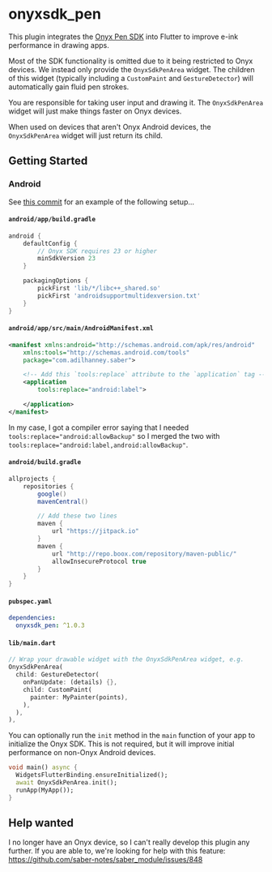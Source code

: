 # onyxsdk_pen

This plugin integrates the
[Onyx Pen SDK](https://github.com/onyx-intl/OnyxAndroidDemo/blob/master/doc/Onyx-Pen-SDK.md)
into Flutter to improve e-ink performance in drawing apps.

Most of the SDK functionality is omitted due to it being restricted to Onyx devices.
We instead only provide the `OnyxSdkPenArea` widget. The children of this widget
(typically including a `CustomPaint` and `GestureDetector`)
will automatically gain fluid pen strokes.

You are responsible for taking user input and drawing it. The
`OnyxSdkPenArea` widget will just make things faster on Onyx devices.

When used on devices that aren't Onyx Android devices, the `OnyxSdkPenArea` widget will
just return its child.

## Getting Started

### Android

See [this commit](https://github.com/saber-notes/saber_module/commit/ff925089969b6fb97385fa40cea6e0dad3b7c6be)
for an example of the following setup...

#### `android/app/build.gradle`

```gradle
android {
    defaultConfig {
        // Onyx SDK requires 23 or higher
        minSdkVersion 23
    }

    packagingOptions {
        pickFirst 'lib/*/libc++_shared.so'
        pickFirst 'androidsupportmultidexversion.txt'
    }
}
```

#### `android/app/src/main/AndroidManifest.xml`

```xml
<manifest xmlns:android="http://schemas.android.com/apk/res/android"
    xmlns:tools="http://schemas.android.com/tools"
    package="com.adilhanney.saber">

    <!-- Add this `tools:replace` attribute to the `application` tag -->
    <application
        tools:replace="android:label">

    </application>
</manifest>
```

In my case, I got a compiler error saying that I needed `tools:replace="android:allowBackup"`
so I merged the two with `tools:replace="android:label,android:allowBackup"`.

#### `android/build.gradle`

```gradle
allprojects {
    repositories {
        google()
        mavenCentral()

        // Add these two lines
        maven {
            url "https://jitpack.io"
        }
        maven {
            url "http://repo.boox.com/repository/maven-public/"
            allowInsecureProtocol true
        }
    }
}
```

#### `pubspec.yaml`

```yaml
dependencies:
  onyxsdk_pen: ^1.0.3
```

#### `lib/main.dart`

```dart
// Wrap your drawable widget with the OnyxSdkPenArea widget, e.g.
OnyxSdkPenArea(
  child: GestureDetector(
    onPanUpdate: (details) {},
    child: CustomPaint(
      painter: MyPainter(points),
    ),
  ),
),
```

You can optionally run the `init` method in the `main` function of your app to
initialize the Onyx SDK. This is not required, but it will improve initial
performance on non-Onyx Android devices.

```dart
void main() async {
  WidgetsFlutterBinding.ensureInitialized();
  await OnyxSdkPenArea.init();
  runApp(MyApp());
}
```

## Help wanted

I no longer have an Onyx device, so I can't really develop this plugin any further.
If you are able to, we're looking for help with this feature:
https://github.com/saber-notes/saber_module/issues/848
